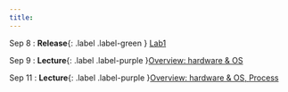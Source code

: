 ```yaml
---
title:
---
```

Sep 8
: **Release**{: .label .label-green } [Lab1](#)

Sep 9
: **Lecture**{: .label .label-purple }[Overview: hardware & OS](#)

Sep 11
: **Lecture**{: .label .label-purple }[Overview: hardware & OS, Process](#)

